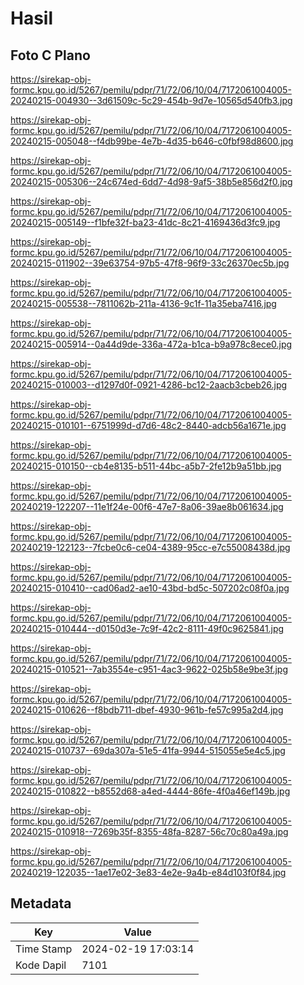 # Hasil

## Foto C Plano

https://sirekap-obj-formc.kpu.go.id/5267/pemilu/pdpr/71/72/06/10/04/7172061004005-20240215-004930--3d61509c-5c29-454b-9d7e-10565d540fb3.jpg

https://sirekap-obj-formc.kpu.go.id/5267/pemilu/pdpr/71/72/06/10/04/7172061004005-20240215-005048--f4db99be-4e7b-4d35-b646-c0fbf98d8600.jpg

https://sirekap-obj-formc.kpu.go.id/5267/pemilu/pdpr/71/72/06/10/04/7172061004005-20240215-005306--24c674ed-6dd7-4d98-9af5-38b5e856d2f0.jpg

https://sirekap-obj-formc.kpu.go.id/5267/pemilu/pdpr/71/72/06/10/04/7172061004005-20240215-005149--f1bfe32f-ba23-41dc-8c21-4169436d3fc9.jpg

https://sirekap-obj-formc.kpu.go.id/5267/pemilu/pdpr/71/72/06/10/04/7172061004005-20240215-011902--39e63754-97b5-47f8-96f9-33c26370ec5b.jpg

https://sirekap-obj-formc.kpu.go.id/5267/pemilu/pdpr/71/72/06/10/04/7172061004005-20240215-005538--7811062b-211a-4136-9c1f-11a35eba7416.jpg

https://sirekap-obj-formc.kpu.go.id/5267/pemilu/pdpr/71/72/06/10/04/7172061004005-20240215-005914--0a44d9de-336a-472a-b1ca-b9a978c8ece0.jpg

https://sirekap-obj-formc.kpu.go.id/5267/pemilu/pdpr/71/72/06/10/04/7172061004005-20240215-010003--d1297d0f-0921-4286-bc12-2aacb3cbeb26.jpg

https://sirekap-obj-formc.kpu.go.id/5267/pemilu/pdpr/71/72/06/10/04/7172061004005-20240215-010101--6751999d-d7d6-48c2-8440-adcb56a1671e.jpg

https://sirekap-obj-formc.kpu.go.id/5267/pemilu/pdpr/71/72/06/10/04/7172061004005-20240215-010150--cb4e8135-b511-44bc-a5b7-2fe12b9a51bb.jpg

https://sirekap-obj-formc.kpu.go.id/5267/pemilu/pdpr/71/72/06/10/04/7172061004005-20240219-122207--11e1f24e-00f6-47e7-8a06-39ae8b061634.jpg

https://sirekap-obj-formc.kpu.go.id/5267/pemilu/pdpr/71/72/06/10/04/7172061004005-20240219-122123--7fcbe0c6-ce04-4389-95cc-e7c55008438d.jpg

https://sirekap-obj-formc.kpu.go.id/5267/pemilu/pdpr/71/72/06/10/04/7172061004005-20240215-010410--cad06ad2-ae10-43bd-bd5c-507202c08f0a.jpg

https://sirekap-obj-formc.kpu.go.id/5267/pemilu/pdpr/71/72/06/10/04/7172061004005-20240215-010444--d0150d3e-7c9f-42c2-8111-49f0c9625841.jpg

https://sirekap-obj-formc.kpu.go.id/5267/pemilu/pdpr/71/72/06/10/04/7172061004005-20240215-010521--7ab3554e-c951-4ac3-9622-025b58e9be3f.jpg

https://sirekap-obj-formc.kpu.go.id/5267/pemilu/pdpr/71/72/06/10/04/7172061004005-20240215-010626--f8bdb711-dbef-4930-961b-fe57c995a2d4.jpg

https://sirekap-obj-formc.kpu.go.id/5267/pemilu/pdpr/71/72/06/10/04/7172061004005-20240215-010737--69da307a-51e5-41fa-9944-515055e5e4c5.jpg

https://sirekap-obj-formc.kpu.go.id/5267/pemilu/pdpr/71/72/06/10/04/7172061004005-20240215-010822--b8552d68-a4ed-4444-86fe-4f0a46ef149b.jpg

https://sirekap-obj-formc.kpu.go.id/5267/pemilu/pdpr/71/72/06/10/04/7172061004005-20240215-010918--7269b35f-8355-48fa-8287-56c70c80a49a.jpg

https://sirekap-obj-formc.kpu.go.id/5267/pemilu/pdpr/71/72/06/10/04/7172061004005-20240219-122035--1ae17e02-3e83-4e2e-9a4b-e84d103f0f84.jpg


## Metadata

| Key        | Value               |
| ---------- | ------------------- |
| Time Stamp | 2024-02-19 17:03:14 |
| Kode Dapil | 7101                |



